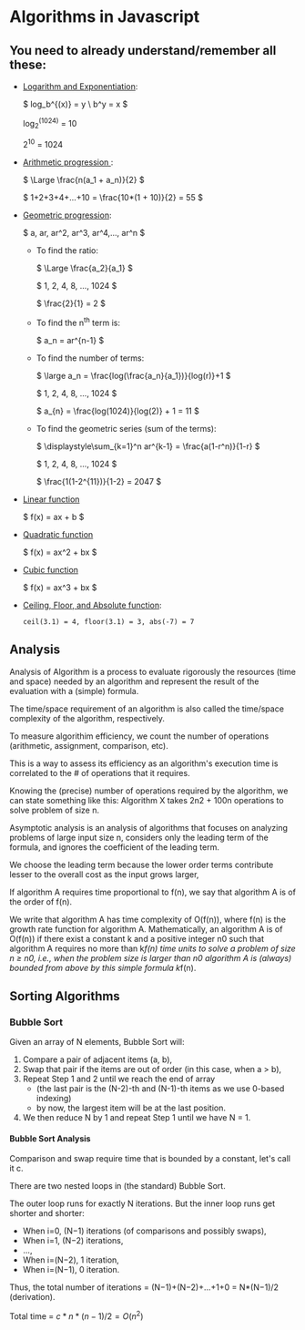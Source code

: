 # Algorithms in Javascript

## You need to already understand/remember all these:

  * [Logarithm and Exponentiation](https://en.wikipedia.org/wiki/Logarithm):

    $
    log_b^{(x)} = y \\
    b^y = x
    $

    log<sub>2</sub><sup>(1024)</sup> = 10

    2<sup>10</sup> = 1024

  * [ Arithmetic progression ](https://en.wikipedia.org/wiki/Arithmetic_progression):

    $
    \Large
    \frac{n(a_1 + a_n)}{2}
    $

    $
    1+2+3+4+…+10 = \frac{10*(1 + 10)}{2} = 55
    $

  * [Geometric progression](https://en.wikipedia.org/wiki/Geometric_progression):

    $
    a, ar, ar^2, ar^3, ar^4,..., ar^n
    $

    * To find the ratio:

      $
      \Large
      \frac{a_2}{a_1}
      $

      $
      1, 2, 4, 8, ..., 1024
      $

      $
      \frac{2}{1} = 2
      $

    * To find the n<sup>th</sup> term is:

      $
      a_n = ar^{n-1}
      $

    * To find the number of terms:

      $
      \large
      a_n = \frac{log(\frac{a_n}{a_1})}{log(r)}+1
      $

      $
      1, 2, 4, 8, ..., 1024
      $

      $
      a_{n} = \frac{log(1024)}{log(2)} + 1 = 11
      $

    * To find the geometric series (sum of the terms):

      $
      \displaystyle\sum_{k=1}^n ar^{k-1} = \frac{a(1-r^n)}{1-r}
      $

      $
      1, 2, 4, 8, ..., 1024
      $

      $
      \frac{1(1-2^{11})}{1-2} = 2047
      $

  * [Linear function](https://en.wikipedia.org/wiki/Linear_function)

      $
      f(x) = ax + b
      $

  * [Quadratic function](https://en.wikipedia.org/wiki/Quadratic_function)

      $
      f(x) = ax^2 + bx
      $

  * [Cubic function](https://en.wikipedia.org/wiki/Cubic_function)

      $
      f(x) = ax^3 + bx
      $

  * [Ceiling, Floor, and Absolute function](https://developer.mozilla.org/en-US/docs/Web/JavaScript/Reference/Global_Objects/Math):

      `ceil(3.1) = 4, floor(3.1) = 3, abs(-7) = 7`

## Analysis
Analysis of Algorithm is a process to evaluate rigorously the resources (time and space) needed by an algorithm and represent the result of the evaluation with a (simple) formula.


The time/space requirement of an algorithm is also called the time/space complexity of the algorithm, respectively.

To measure algorithim efficiency, we count the number of operations (arithmetic, assignment, comparison, etc).

This is a way to assess its efficiency as an algorithm's execution time is correlated to the # of operations that it requires.


Knowing the (precise) number of operations required by the algorithm, we can state something like this: Algorithm X takes 2n2 + 100n operations to solve problem of size n.

Asymptotic analysis is an analysis of algorithms that focuses on analyzing problems of large input size n, considers only the leading term of the formula, and ignores the coefficient of the leading term.


We choose the leading term because the lower order terms contribute lesser to the overall cost as the input grows larger,

If algorithm A requires time proportional to f(n), we say that algorithm A is of the order of f(n).

We write that algorithm A has time complexity of O(f(n)), where f(n) is the growth rate function for algorithm A.
Mathematically, an algorithm A is of O(f(n)) if there exist a constant k and a positive integer n0 such that algorithm A requires no more than k*f(n) time units to solve a problem of size n ≥ n0, i.e., when the problem size is larger than n0 algorithm A is (always) bounded from above by this simple formula k*f(n).


## Sorting Algorithms

### Bubble Sort
Given an array of N elements, Bubble Sort will:

1. Compare a pair of adjacent items (a, b),
2. Swap that pair if the items are out of order (in this case, when a > b),
3. Repeat Step 1 and 2 until we reach the end of array
    * (the last pair is the (N-2)-th and (N-1)-th items as we use 0-based indexing)
    * by now, the largest item will be at the last position.
4. We then reduce N by 1 and repeat Step 1 until we have N = 1.

#### Bubble Sort Analysis
Comparison and swap require time that is bounded by a constant, let's call it c.

There are two nested loops in (the standard) Bubble Sort.

The outer loop runs for exactly N iterations.
But the inner loop runs get shorter and shorter:

* When i=0, (N−1) iterations (of comparisons and possibly swaps),
* When i=1, (N−2) iterations,
* ...,
* When i=(N−2), 1 iteration,
* When i=(N−1), 0 iteration.

Thus, the total number of iterations = (N−1)+(N−2)+...+1+0 = N*(N−1)/2 (derivation).

Total time = $c * n * (n−1)/2 = O(n^2)$
